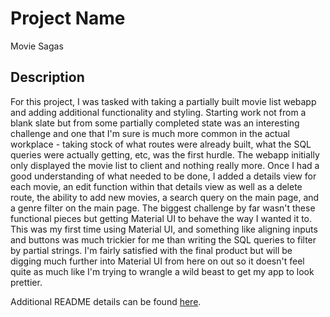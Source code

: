 # Project Name

Movie Sagas

## Description

For this project, I was tasked with taking a partially built movie list webapp and adding additional functionality and styling.  Starting work not from a blank slate but from some partially completed state was an interesting challenge and one that I'm sure is much more common in the actual workplace - taking stock of what routes were already built, what the SQL queries were actually getting, etc, was the first hurdle.  The webapp initially only displayed the movie list to client and nothing really more. Once I had a good understanding of what needed to be done, I added a details view for each movie, an edit function within that details view as well as a delete route, the ability to add new movies, a search query on the main page, and a genre filter on the main page.  The biggest challenge by far wasn't these functional pieces but getting Material UI to behave the way I wanted it to.  This was my first time using Material UI, and something like aligning inputs and buttons was much trickier for me than writing the SQL queries to filter by partial strings.  I'm fairly satisfied with the final product but will be digging much further into Material UI from here on out so it doesn't feel quite as much like I'm trying to wrangle a wild beast to get my app to look prettier.

Additional README details can be found [here](https://github.com/PrimeAcademy/readme-template/blob/master/README.md).
